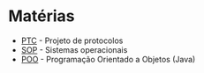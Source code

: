 # Matérias

+ [PTC](PTC) - Projeto de protocolos
+ [SOP](SOP) - Sistemas operacionais
+ [POO](POO) - Programação Orientado a Objetos (Java)


